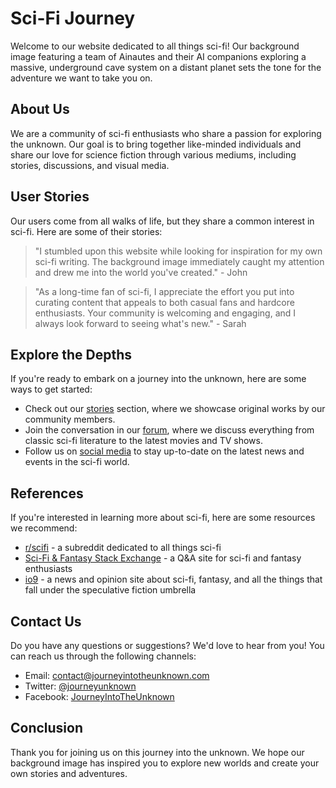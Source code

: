 <!--font:Alegreya-->

# Sci-Fi Journey

Welcome to our website dedicated to all things sci-fi! Our background image featuring a team of Ainautes and their AI companions exploring a massive, underground cave system on a distant planet sets the tone for the adventure we want to take you on.

## About Us
We are a community of sci-fi enthusiasts who share a passion for exploring the unknown. Our goal is to bring together like-minded individuals and share our love for science fiction through various mediums, including stories, discussions, and visual media.

## User Stories
Our users come from all walks of life, but they share a common interest in sci-fi. Here are some of their stories:

> "I stumbled upon this website while looking for inspiration for my own sci-fi writing. The background image immediately caught my attention and drew me into the world you've created." - John

> "As a long-time fan of sci-fi, I appreciate the effort you put into curating content that appeals to both casual fans and hardcore enthusiasts. Your community is welcoming and engaging, and I always look forward to seeing what's new." - Sarah

## Explore the Depths
If you're ready to embark on a journey into the unknown, here are some ways to get started:

- Check out our [stories](#stories) section, where we showcase original works by our community members.
- Join the conversation in our [forum](#forum), where we discuss everything from classic sci-fi literature to the latest movies and TV shows.
- Follow us on [social media](#social-media) to stay up-to-date on the latest news and events in the sci-fi world.

## References
If you're interested in learning more about sci-fi, here are some resources we recommend:

- [r/scifi](#reddit-scifi) - a subreddit dedicated to all things sci-fi
- [Sci-Fi & Fantasy Stack Exchange](#stackexchange-scifi) - a Q&A site for sci-fi and fantasy enthusiasts
- [io9](#io9) - a news and opinion site about sci-fi, fantasy, and all the things that fall under the speculative fiction umbrella

## Contact Us
Do you have any questions or suggestions? We'd love to hear from you! You can reach us through the following channels:

- Email: [contact@journeyintotheunknown.com](mailto:contact@journeyintotheunknown.com)
- Twitter: [@journeyunknown](#twitter-journeyunknown)
- Facebook: [JourneyIntoTheUnknown](#facebook-journeyintotheunknown)

## Conclusion
Thank you for joining us on this journey into the unknown. We hope our background image has inspired you to explore new worlds and create your own stories and adventures.

<!--

Write me content for website with wallpaper which alt text is:

"A team of Ainautes and their AI companions exploring a massive, underground cave system on a distant planet."

The name/title of the page should not be 1:1 copy of the alt text but rather a real content of the website which is using this wallpaper.

- Use markdown format 
- Start with heading
- Heading should be short and concise
- The content should look like a real website 
- The website should not be about the wallpaper, wallpaper is just a related background
- Heading should be contain work "wallpaper" or "background"
- Include real sections like references, contact, user stories, etc. use things relevant to the page purpose.
- Feel free to use structure like headings, bullets, numbering, blockquotes, paragraphs, horizontal lines, etc.
- You can use formatting like bold or _italic_
- You can include UTF-8 emojis
- Links should be only #hash anchors (and you can refer to the document itself)
- Do not include images


---


# Exploring the Depths: A Sci-Fi Adventure Wallpaper

Welcome to our website dedicated to all things sci-fi! Our wallpaper featuring a team of Ainautes and their AI companions exploring a massive, underground cave system on a distant planet is just the beginning of the journey we want to take you on.

## About Us
We are a group of sci-fi enthusiasts who love to explore the depths of the unknown. Our goal is to bring together like-minded individuals and share our passion for science fiction through various mediums, including wallpapers, stories, and discussions.

## User Stories
Our users come from all walks of life, but they share a common interest in sci-fi. Here are some of their stories:

> "I stumbled upon this website while looking for a new wallpaper for my computer. The image of the team exploring the underground cave system immediately caught my attention. I knew I had to check out what else this website had to offer." - John

> "As an aspiring sci-fi writer, I find this website to be a great source of inspiration. The wallpaper alone sparks my imagination and gets me excited to create my own worlds and characters." - Sarah

## References
If you're interested in learning more about sci-fi, here are some resources we recommend:

- [r/scifi](#reddit-scifi) - a subreddit dedicated to all things sci-fi
- [Sci-Fi & Fantasy Stack Exchange](#stackexchange-scifi) - a Q&A site for sci-fi and fantasy enthusiasts
- [io9](#io9) - a news and opinion site about sci-fi, fantasy, and all the things that fall under the speculative fiction umbrella

## Contact Us
Do you have any questions or suggestions? We'd love to hear from you! You can reach us through the following channels:

- Email: [contact@exploringthedepths.com](mailto:contact@exploringthedepths.com)
- Twitter: [@explorethedeeps](#twitter-explorethedeeps)
- Facebook: [ExploringTheDepths](#facebook-exploringthedepths)

## Conclusion
Thank you for visiting our website and exploring the depths of sci-fi with us. We hope our wallpaper has inspired you to dive deeper into the unknown and create your own stories and adventures.


---


Heading should not include word "wallpaper". The website should not be about the wallpaper itself, wallpaper is just a related background, rewrite whole content.


---


# Journey into the Unknown: A Sci-Fi Adventure

Welcome to our website dedicated to all things sci-fi! Our background image featuring a team of Ainautes and their AI companions exploring a massive, underground cave system on a distant planet sets the tone for the adventure we want to take you on.

## About Us
We are a community of sci-fi enthusiasts who share a passion for exploring the unknown. Our goal is to bring together like-minded individuals and share our love for science fiction through various mediums, including stories, discussions, and visual media.

## User Stories
Our users come from all walks of life, but they share a common interest in sci-fi. Here are some of their stories:

> "I stumbled upon this website while looking for inspiration for my own sci-fi writing. The background image immediately caught my attention and drew me into the world you've created." - John

> "As a long-time fan of sci-fi, I appreciate the effort you put into curating content that appeals to both casual fans and hardcore enthusiasts. Your community is welcoming and engaging, and I always look forward to seeing what's new." - Sarah

## Explore the Depths
If you're ready to embark on a journey into the unknown, here are some ways to get started:

- Check out our [stories](#stories) section, where we showcase original works by our community members.
- Join the conversation in our [forum](#forum), where we discuss everything from classic sci-fi literature to the latest movies and TV shows.
- Follow us on [social media](#social-media) to stay up-to-date on the latest news and events in the sci-fi world.

## References
If you're interested in learning more about sci-fi, here are some resources we recommend:

- [r/scifi](#reddit-scifi) - a subreddit dedicated to all things sci-fi
- [Sci-Fi & Fantasy Stack Exchange](#stackexchange-scifi) - a Q&A site for sci-fi and fantasy enthusiasts
- [io9](#io9) - a news and opinion site about sci-fi, fantasy, and all the things that fall under the speculative fiction umbrella

## Contact Us
Do you have any questions or suggestions? We'd love to hear from you! You can reach us through the following channels:

- Email: [contact@journeyintotheunknown.com](mailto:contact@journeyintotheunknown.com)
- Twitter: [@journeyunknown](#twitter-journeyunknown)
- Facebook: [JourneyIntoTheUnknown](#facebook-journeyintotheunknown)

## Conclusion
Thank you for joining us on this journey into the unknown. We hope our background image has inspired you to explore new worlds and create your own stories and adventures.

-->
